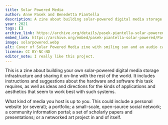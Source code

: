 ```yaml
---
title: Solar Powered Media
author: Anne Pasek and Benedetta Piantella
description: A zine about building solar-powered digital media storage infrastructure and sharing it on-line with the rest of the world.
year: 2021
tags: []
archive_link: https://archive.org/details/pasek-piantella-solar-powered/Pasek-Piantella-Solar_Powered/
embed_link: https://archive.org/embed/pasek-piantella-solar-powered/Pasek-Piantella-Solar_Powered/
image: solarpowered.webp
alt: Cover of Solar Powered Media zine with smiling sun and an audio cable
license: CC BY-NC-ND
editor_note: I really like this project. 
---
```


This is a zine about building your own solar-powered digital media storage infrastructure and sharing it on-line with the rest of the world. It includes instructions and suggestions about the hardware and software this task requires, as well as ideas and directions for the kinds of applications and aesthetics that seem to work best with such systems.

What kind of media you host is up to you. This could include a personal website (or several); a portfolio; a small-scale, open-source social network; a community information portal; a set of scholarly papers and presentations; or a networked art project in and of itself.

